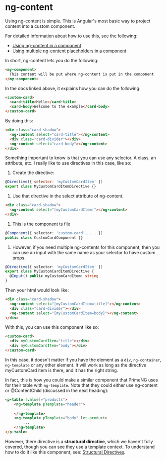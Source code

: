 # ng-content

Using ng-content is simple. This is Angular's most basic way to project content into a custom component.

For detailed information about how to use this, see the following:

- [Using ng-content in a component](https://angular.dev/guide/components/content-projection#)
- [Using multiple ng-content placeholders in a component](https://angular.dev/guide/components/content-projection#multiple-content-placeholders)

In short, ng-content lets you do the following:

```html
<my-component>
  This content will be put where ng-content is put in the component
</my-component>
```

In the docs linked above, it explains how you can do the following:

```html
<custom-card>
  <card-title>Hello</card-title>
  <card-body>Welcome to the example</card-body>
</custom-card>
```

By doing this:

```html
<div class="card-shadow">
  <ng-content select="card-title"></ng-content>
  <div class="card-divider"></div>
  <ng-content select="card-body"></ng-content>
</div>
```

Something important to know is that you can use any selector. A class, an attribute, etc. I really like to use directives in this case, like so:

1. Create the directive:

```js
@Directive({ selector: 'myCustomCardItem' })
export class MyCustomCardItemDirective {}
```

1. Use that directive in the select attribute of ng-content.

```html
<div class="card-shadow">
  <ng-content select="[myCustomCardItem]"></ng-content>
</div>
```

1. This is the component ts file

```typescript
@Component({ selector: 'custom-card', ... })
public class CustomCardComponent {}
```

1. However, if you need multiple ng-contents for this component, then you can use an input with the same name as your selector to have custom props.

```typescript
@Directive({ selector: 'myCustomCardItem' })
export class MyCustomCardItemDirective {
  @Input() public myCustomCardItem: string
}
```

Then your html would look like:

```html
<div class="card-shadow">
  <ng-content select="[myCustomCardItem=title]"></ng-content>
  <div class="card-divider"></div>
  <ng-content select="[myCustomCardItem=body]"></ng-content>
</div>
```

With this, you can use this component like so:

```html
<custom-card>
  <div myCustomCardItem="title"></div>
  <div myCustomCardItem="body"></div>
</custom-card>
```

In this case, it doesn't matter if you have the element as a `div`, `ng-container`, `ng-template` or any other element. It will work as long as the directive myCustomCard item is there, and it has the right string.

In fact, this is how you could make a similar component that PrimeNG uses for their table with `ng-template`. Note that they could either use ng-content or @ContentChild (discussed in the next heading):

```html
<p-table [value]="products">
    <ng-template pTemplate="header">
        ...
    </ng-template>
    <ng-template pTemplate="body" let-product>
        ...
    </ng-template>
</p-table>
```

However, there directive is a **structural directive**, which we haven't fully covered, though you can see they use a template context. To understand how to do it like this component, see: [Structural Directives](./structural-directives.md).
